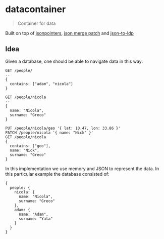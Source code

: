 # datacontainer

> Container for data

Built on top of [jsonpointers](https://tools.ietf.org/html/rfc6901), [json merge patch](https://tools.ietf.org/html/rfc7386) and [json-to-ldp](https://github.com/nicola/json-to-ldp)

## Idea

Given a database, one should be able to navigate data in this way:

```
GET /people/
--
{
  contains: ["adam", "nicola"]
}
```

```
GET /people/nicola
--
{
  name: "Nicola",
  surname: "Greco"
}
```

```
PUT /people/nicola/geo '{ lat: 10.47, lon: 33.86 }'
PATCH /people/nicola '{ name: "Nick" }'
GET /people/nicola
{
  contains: ["geo"],
  name: "Nick",
  surname: "Greco"
}
```

In this implementation we use memory and JSON to represent the data.
In this particular example the database consisted of:

```
{ 
  people: {
    nicola: {
      name: "Nicola",
      surname: "Greco"
    },
    adam: {
      name: "Adam",
      surname: "Yala"
    }
  }
}
```
